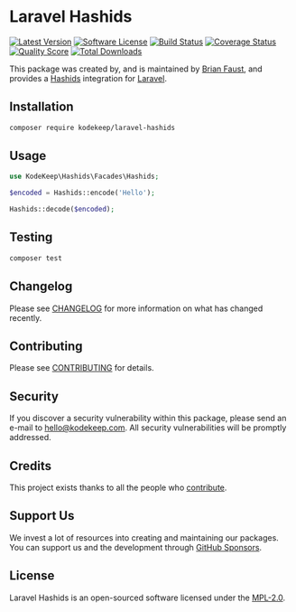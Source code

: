 # Laravel Hashids

[![Latest Version](https://badgen.net/packagist/v/kodekeep/laravel-hashids)](https://packagist.org/packages/kodekeep/laravel-hashids)
[![Software License](https://badgen.net/packagist/license/kodekeep/laravel-hashids)](https://packagist.org/packages/kodekeep/laravel-hashids)
[![Build Status](https://img.shields.io/github/workflow/status/kodekeep/laravel-hashids/run-tests?label=tests)](https://github.com/kodekeep/laravel-hashids/actions?query=workflow%3Arun-tests+branch%3Amaster)
[![Coverage Status](https://badgen.net/codeclimate/coverage/kodekeep/laravel-hashids)](https://codeclimate.com/github/kodekeep/laravel-hashids)
[![Quality Score](https://badgen.net/codeclimate/maintainability/kodekeep/laravel-hashids)](https://codeclimate.com/github/kodekeep/laravel-hashids)
[![Total Downloads](https://badgen.net/packagist/dt/kodekeep/laravel-hashids)](https://packagist.org/packages/kodekeep/laravel-hashids)

This package was created by, and is maintained by [Brian Faust](https://github.com/faustbrian), and provides a [Hashids](https://hashids.org/) integration for [Laravel](https://laravel.com/).

## Installation

```bash
composer require kodekeep/laravel-hashids
```

## Usage

``` php
use KodeKeep\Hashids\Facades\Hashids;

$encoded = Hashids::encode('Hello');

Hashids::decode($encoded);
```

## Testing

``` bash
composer test
```

## Changelog

Please see [CHANGELOG](CHANGELOG.md) for more information on what has changed recently.

## Contributing

Please see [CONTRIBUTING](CONTRIBUTING.md) for details.

## Security

If you discover a security vulnerability within this package, please send an e-mail to hello@kodekeep.com. All security vulnerabilities will be promptly addressed.

## Credits

This project exists thanks to all the people who [contribute](../../contributors).

## Support Us

We invest a lot of resources into creating and maintaining our packages. You can support us and the development through [GitHub Sponsors](https://github.com/sponsors/faustbrian).

## License

Laravel Hashids is an open-sourced software licensed under the [MPL-2.0](LICENSE.md).
